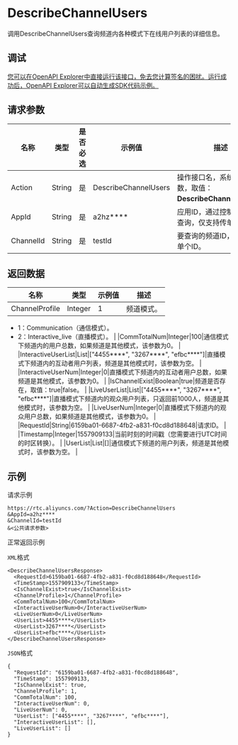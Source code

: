 # DescribeChannelUsers

调用DescribeChannelUsers查询频道内各种模式下在线用户列表的详细信息。

## 调试

[您可以在OpenAPI Explorer中直接运行该接口，免去您计算签名的困扰。运行成功后，OpenAPI Explorer可以自动生成SDK代码示例。](https://api.aliyun.com/#product=rtc&api=DescribeChannelUsers&type=RPC&version=2018-01-11)

## 请求参数

|名称|类型|是否必选|示例值|描述|
|--|--|----|---|--|
|Action|String|是|DescribeChannelUsers|操作接口名，系统规定参数，取值：**DescribeChannelUsers**。 |
|AppId|String|是|a2hz\*\*\*\*|应用ID，通过控制台创建和查询，仅支持传单个ID。 |
|ChannelId|String|是|testId|要查询的频道ID，仅支持传单个ID。 |

## 返回数据

|名称|类型|示例值|描述|
|--|--|---|--|
|ChannelProfile|Integer|1|频道模式。

 -   1：Communication（通信模式）。
-   2：Interactive\_live（直播模式）。 |
|CommTotalNum|Integer|100|通信模式下频道内的用户总数，如果频道是其他模式，该参数为0。 |
|InteractiveUserList|List|\["4455\*\*\*\*", "3267\*\*\*\*", "efbc\*\*\*\*"\]|直播模式下频道内的互动者用户列表，频道是其他模式时，该参数为空。 |
|InteractiveUserNum|Integer|0|直播模式下频道内的互动者用户总数，如果频道是其他模式，该参数为0。 |
|IsChannelExist|Boolean|true|频道是否存在，取值：true\|false。 |
|LiveUserList|List|\["4455\*\*\*\*", "3267\*\*\*\*", "efbc\*\*\*\*"\]|直播模式下频道内的观众用户列表，只返回前1000人，频道是其他模式时，该参数为空。 |
|LiveUserNum|Integer|0|直播模式下频道内的观众用户总数，如果频道是其他模式，该参数为0。 |
|RequestId|String|6159ba01-6687-4fb2-a831-f0cd8d188648|请求ID。 |
|Timestamp|Integer|1557909133|当前时刻的时间戳（您需要进行UTC时间的时区转换）。 |
|UserList|List|\[\]|通信模式下频道的用户列表，频道是其他模式时，该参数为空。 |

## 示例

请求示例

```
https://rtc.aliyuncs.com/?Action=DescribeChannelUsers
&AppId=a2hz****
&ChannelId=testId
&<公共请求参数>
```

正常返回示例

`XML`格式

```
<DescribeChannelUsersResponse>
  <RequestId>6159ba01-6687-4fb2-a831-f0cd8d188648</RequestId>
  <TimeStamp>1557909133</TimeStamp>
  <IsChannelExist>true</IsChannelExist>
  <ChannelProfile>1</ChannelProfile>
  <CommTotalNum>100</CommTotalNum>
  <InteractiveUserNum>0</InteractiveUserNum>
  <LiveUserNum>0</LiveUserNum>
  <UserList>4455****</UserList>
  <UserList>3267****</UserList>
  <UserList>efbc****</UserList>
</DescribeChannelUsersResponse>
```

`JSON`格式

```
{
  "RequestId": "6159ba01-6687-4fb2-a831-f0cd8d188648",
  "TimeStamp": 1557909133,
  "IsChannelExist": true,
  "ChannelProfile": 1,
  "CommTotalNum": 100,
  "InteractiveUserNum": 0,
  "LiveUserNum": 0,
  "UserList": ["4455****", "3267****", "efbc****"],
  "InteractiveUserList": [],
  "LiveUserList": []
}
```

